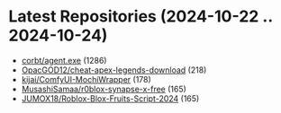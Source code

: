 # Latest Repositories (2024-10-22 .. 2024-10-24)

- [corbt/agent.exe](https://github.com/corbt/agent.exe) (1286)
- [OpacGOD12/cheat-apex-legends-download](https://github.com/OpacGOD12/cheat-apex-legends-download) (218)
- [kijai/ComfyUI-MochiWrapper](https://github.com/kijai/ComfyUI-MochiWrapper) (178)
- [MusashiSamaa/r0blox-synapse-x-free](https://github.com/MusashiSamaa/r0blox-synapse-x-free) (165)
- [JUMOX18/Roblox-Blox-Fruits-Script-2024](https://github.com/JUMOX18/Roblox-Blox-Fruits-Script-2024) (165)
